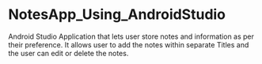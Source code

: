 # NotesApp_Using_AndroidStudio
Android Studio Application that lets user store notes and information as per their preference.
It allows user to add the notes within separate Titles and the user can edit or delete the notes.
